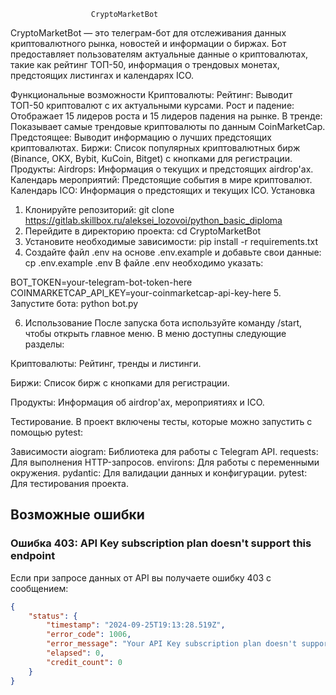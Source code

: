                       CryptoMarketBot

CryptoMarketBot — это телеграм-бот для отслеживания данных криптовалютного рынка, новостей и информации о биржах. Бот предоставляет пользователям актуальные данные о криптовалютах, такие как рейтинг ТОП-50, информация о трендовых монетах, предстоящих листингах и календарях ICO.

Функциональные возможности
Криптовалюты:
Рейтинг: Выводит ТОП-50 криптовалют с их актуальными курсами.
Рост и падение: Отображает 15 лидеров роста и 15 лидеров падения на рынке.
В тренде: Показывает самые трендовые криптовалюты по данным CoinMarketCap.
Предстоящее: Выводит информацию о лучших предстоящих криптовалютах.
Биржи:
Список популярных криптовалютных бирж (Binance, OKX, Bybit, KuCoin, Bitget) с кнопками для регистрации.
Продукты:
Airdrops: Информация о текущих и предстоящих airdrop'ах.
Календарь мероприятий: Предстоящие события в мире криптовалют.
Календарь ICO: Информация о предстоящих и текущих ICO.
Установка
1. Клонируйте репозиторий:
git clone https://gitlab.skillbox.ru/aleksei_lozovoi/python_basic_diploma
2. Перейдите в директорию проекта:
cd CryptoMarketBot
3. Установите необходимые зависимости:
pip install -r requirements.txt
4. Создайте файл .env на основе .env.example и добавьте свои данные:
cp .env.example .env
В файле .env необходимо указать:

BOT_TOKEN=your-telegram-bot-token-here
COINMARKETCAP_API_KEY=your-coinmarketcap-api-key-here
5. Запустите бота:
python bot.py

6. Использование
После запуска бота используйте команду /start, чтобы открыть главное меню. В меню доступны следующие разделы:

Криптовалюты: Рейтинг, тренды и листинги.

Биржи: Список бирж с кнопками для регистрации.

Продукты: Информация об airdrop'ах, мероприятиях и ICO.

Тестирование.
В проект включены тесты, которые можно запустить с помощью pytest:

Зависимости
aiogram: Библиотека для работы с Telegram API.
requests: Для выполнения HTTP-запросов.
environs: Для работы с переменными окружения.
pydantic: Для валидации данных и конфигурации.
pytest: Для тестирования проекта.     

## Возможные ошибки

### Ошибка 403: API Key subscription plan doesn't support this endpoint

Если при запросе данных от API вы получаете ошибку 403 с сообщением:

```json
{
    "status": {
        "timestamp": "2024-09-25T19:13:28.519Z",
        "error_code": 1006,
        "error_message": "Your API Key subscription plan doesn't support this endpoint.",
        "elapsed": 0,
        "credit_count": 0
    }
}
